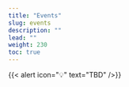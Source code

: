 ```yaml
---
title: "Events"
slug: events
description: ""
lead: ""
weight: 230
toc: true
---
```


{{< alert icon="💡" text="TBD" />}}
